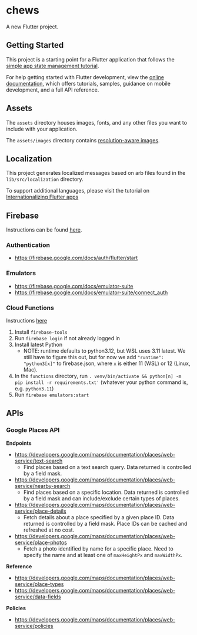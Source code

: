 # chews

A new Flutter project.

## Getting Started

This project is a starting point for a Flutter application that follows the
[simple app state management
tutorial](https://flutter.dev/docs/development/data-and-backend/state-mgmt/simple).

For help getting started with Flutter development, view the
[online documentation](https://flutter.dev/docs), which offers tutorials,
samples, guidance on mobile development, and a full API reference.

## Assets

The `assets` directory houses images, fonts, and any other files you want to
include with your application.

The `assets/images` directory contains [resolution-aware
images](https://flutter.dev/docs/development/ui/assets-and-images#resolution-aware).

## Localization

This project generates localized messages based on arb files found in
the `lib/src/localization` directory.

To support additional languages, please visit the tutorial on
[Internationalizing Flutter
apps](https://flutter.dev/docs/development/accessibility-and-localization/internationalization)

## Firebase
Instructions can be found [here](https://firebase.google.com/docs/flutter/setup).

### Authentication
- https://firebase.google.com/docs/auth/flutter/start

### Emulators
- https://firebase.google.com/docs/emulator-suite
- https://firebase.google.com/docs/emulator-suite/connect_auth

### Cloud Functions
Instructions [here](https://firebase.google.com/docs/functions/get-started?gen=2nd#python_3)
1. Install `firebase-tools`
2. Run `firebase login` if not already logged in
3. Install latest Python
    * NOTE: runtime defaults to python3.12, but WSL uses 3.11 latest. We still have to figure this out, but for now we add `"runtime": "python3[x]"` to firebase.json, where `x` is either 11 (WSL) or 12 (Linux, Mac).
4. In the `functions` directory, run `. venv/bin/activate && python[n] -m pip install -r requirements.txt'` (whatever your python command is, e.g. `python3.11`)
5. Run `firebase emulators:start`

## APIs

### Google Places API

**Endpoints**
- https://developers.google.com/maps/documentation/places/web-service/text-search
  - Find places based on a text search query. Data returned is controlled by a field mask.
- https://developers.google.com/maps/documentation/places/web-service/nearby-search
  - Find places based on a specific location. Data returned is controlled by a field mask and can include/exclude certain types of places.
- https://developers.google.com/maps/documentation/places/web-service/place-details
  - Fetch details about a place specified by a given place ID. Data returned is controlled by a field mask. Place IDs can be cached and refreshed at no cost.
- https://developers.google.com/maps/documentation/places/web-service/place-photos
  - Fetch a photo identified by name for a specific place. Need to specify the name and at least one of `maxHeightPx` and `maxWidthPx`.

**Reference**
- https://developers.google.com/maps/documentation/places/web-service/place-types
- https://developers.google.com/maps/documentation/places/web-service/data-fields

**Policies**
- https://developers.google.com/maps/documentation/places/web-service/policies
